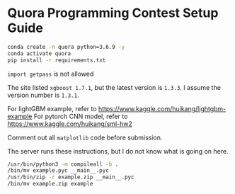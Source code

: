 # Quora Programming Contest Setup Guide

```bash
conda create -n quora python=3.6.9 -y
conda activate quora
pip install -r requirements.txt
```

`import getpass` is not allowed


The site listed `xgboost 1.7.1`, but the latest version is `1.3.3`. I assume the version number is `1.3.1`.


For lightGBM example, refer to https://www.kaggle.com/huikang/lightgbm-example
For pytorch CNN model, refer to https://www.kaggle.com/huikang/sml-hw2

Comment out all `matplotlib` code before submission.

The server runs these instructions, but I do not know what is going on here.

```bash
/usr/bin/python3 -m compileall -b .
/bin/mv example.pyc __main__.pyc
/usr/bin/zip -r example.zip __main__.pyc
/bin/mv example.zip example
```
